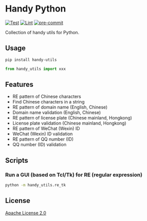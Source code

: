 # Handy Python

[![Test](https://github.com/leven-cn/handy.py/actions/workflows/test.yml/badge.svg)](https://github.com/leven-cn/handy.py/actions/workflows/test.yml)
[![Lint](https://github.com/leven-cn/handy.py/actions/workflows/lint.yml/badge.svg)](https://github.com/leven-cn/handy.py/actions/workflows/lint.yml)
[![pre-commit](https://img.shields.io/badge/pre--commit-enabled-brightgreen?logo=pre-commit&logoColor=white)](https://github.com/pre-commit/pre-commit)

Collection of handy utils for Python.

## Usage

```bash
pip install handy-utils
```

```python
from handy_utils import xxx
```

## Features

- RE pattern of Chinese characters
- Find Chinese characters in a string
- RE pattern of domain name (English, Chinese)
- Domain name validation (English, Chinese)
- RE pattern of license plate (Chinese mainland, Hongkong)
- License plate validation (Chinese mainland, Hongkong)
- RE pattern of WeChat (Wexin) ID
- WeChat (Wexin) ID validation
- RE pattern of QQ number (ID)
- QQ number (ID) validation

## Scripts

### Run a GUI (based on Tcl/Tk) for RE (regular expression)

```bash
python -m handy_utils.re_tk
```

## License

[Apache License 2.0](https://github.com/leven-cn/handy.py/blob/master/LICENSE)
